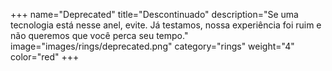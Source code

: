 +++
name="Deprecated"
title="Descontinuado"
description="Se uma tecnologia está nesse anel, evite. Já testamos, nossa experiência foi ruim e não queremos que você perca seu tempo."
image="images/rings/deprecated.png"
category="rings"
weight="4"
color="red"
+++